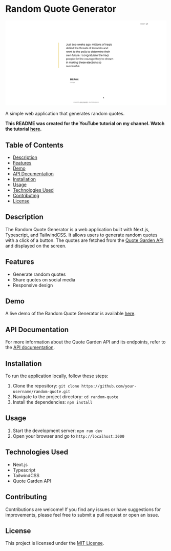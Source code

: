 # Random Quote Generator
![Demo](public/quote-generator-demo.gif)

A simple web application that generates random quotes.

**This README was created for the YouTube tutorial on my channel. Watch the tutorial [here](https://www.youtube.com/watch?v=0pNm4_T-TUQ).**

## Table of Contents

- [Description](#description)
- [Features](#features)
- [Demo](#demo)
- [API Documentation](#api-documentation)
- [Installation](#installation)
- [Usage](#usage)
- [Technologies Used](#technologies-used)
- [Contributing](#contributing)
- [License](#license)

## Description

The Random Quote Generator is a web application built with Next.js, Typescript, and TailwindCSS. It allows users to generate random quotes with a click of a button. The quotes are fetched from the [Quote Garden API](https://pprathameshmore.github.io/QuoteGarden/) and displayed on the screen.

## Features

- Generate random quotes
- Share quotes on social media
- Responsive design

## Demo

A live demo of the Random Quote Generator is available [here](https://example.com).

## API Documentation

For more information about the Quote Garden API and its endpoints, refer to the [API documentation](https://pprathameshmore.github.io/QuoteGarden/).

## Installation

To run the application locally, follow these steps:

1. Clone the repository: `git clone https://github.com/your-username/random-quote.git`
2. Navigate to the project directory: `cd random-quote`
3. Install the dependencies: `npm install`

## Usage

1. Start the development server: `npm run dev`
2. Open your browser and go to `http://localhost:3000`

## Technologies Used

- Next.js
- Typescript
- TailwindCSS
- Quote Garden API

## Contributing

Contributions are welcome! If you find any issues or have suggestions for improvements, please feel free to submit a pull request or open an issue.

## License

This project is licensed under the [MIT License](LICENSE).
